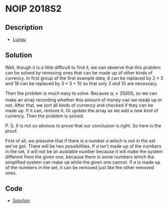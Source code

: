 # NOIP 2018S2

## Description

- [Luogu](https://www.luogu.com.cn/problem/P5020)

## Solution

Well, though it is a little difficult to find it, we can observe that this problem can be solved by removing ones that can be made up of other kinds of currency. In first group of the first example data, $6$ can be replaced by $2\times3$ and $19$ can be replaced by $3\times3+10$ so that only $3$ and $10$ are necessary.

Then the problem is much easy to solve. Because $a_i\le25000$, so we can make an array recording whether this amount of money can we made up or not. After that, we sort all kinds of currency and checked if they can be made up. If it can, remove it. Or update the array as we add a new kind of currency. Then the problem is solved.

P. S. It is not so obvious to prove that our conclusion is right. So here is the proof.

First of all, we presume that if there is a number $a$ which is not in the set we've got. There will be two possibilities. If $a$ isn't made up of the numbers in the set, it will not be an available number because it will make the system different from the given one, because there is some numbers which the simplified system can make up while the given one cannot. If $a$ is made up of the numbers in the set, it can be removed just like the other removed ones.

## Code

- [Solution](NOIP.2018S2.0.cpp)
